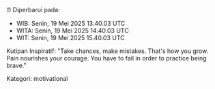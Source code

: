 ⏰ Diperbarui pada:
- WIB: Senin, 19 Mei 2025 13.40.03 UTC
- WITA: Senin, 19 Mei 2025 14.40.03 UTC
- WIT: Senin, 19 Mei 2025 15.40.03 UTC

Kutipan Inspiratif:
"Take chances, make mistakes. That's how you grow. Pain nourishes your courage. You have to fail in order to practice being brave."


Kategori: motivational

